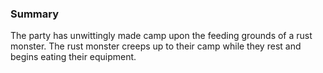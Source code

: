 ### Summary

The party has unwittingly made camp upon the feeding grounds of a rust monster. The rust monster creeps up to their camp while they rest and begins eating their equipment.

